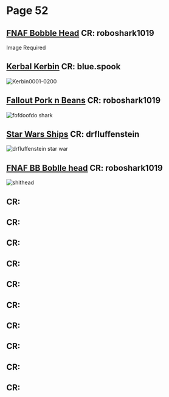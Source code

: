 # Page 52

## [FNAF Bobble Head](https://github.com/madrod228/voicesoftheprinter/raw/main/The%20Archive/Page%20052/FNAF_Bobble_Heads.zip) CR: roboshark1019
Image Required
## [Kerbal Kerbin](https://github.com/madrod228/voicesoftheprinter/raw/main/The%20Archive/Page%20052/Kerbin.rar) CR: blue.spook
![Kerbin0001-0200](https://github.com/madrod228/voicesoftheprinter/assets/9602000/debf48fd-0a82-4ac6-ad44-f5e5cb2d4edf)
## [Fallout Pork n Beans](https://github.com/madrod228/voicesoftheprinter/raw/main/The%20Archive/Page%20052/PorkNBeans.rar) CR: roboshark1019
![fofdoofdo shark](https://github.com/madrod228/voicesoftheprinter/assets/9602000/10056efe-80a3-4e73-8086-0a617906f076)
## [Star Wars Ships](https://github.com/madrod228/voicesoftheprinter/raw/main/The%20Archive/Page%20052/Star_Wars_Ships.zip) CR: drfluffenstein
![drfluffenstein star war](https://github.com/madrod228/voicesoftheprinter/assets/9602000/e270a0b8-3614-4b82-bb85-d11baf722f4d)
## [FNAF BB Boblle head](https://github.com/madrod228/voicesoftheprinter/raw/main/The%20Archive/Page%20052/bb.rar) CR: roboshark1019
![shithead](https://github.com/madrod228/voicesoftheprinter/assets/9602000/0416e0c2-c957-4ec2-ba61-5a9a9f6b0e0b)
## []() CR: 
## []() CR: 
## []() CR: 
## []() CR: 
## []() CR: 
## []() CR: 
## []() CR: 
## []() CR: 
## []() CR: 
## []() CR: 
